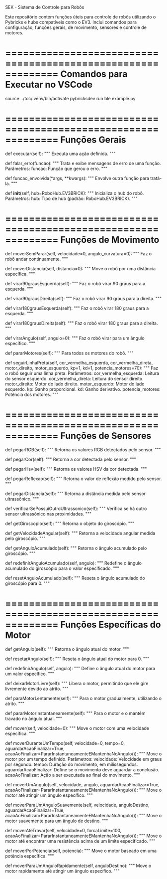SEK - Sistema de Controle para Robôs

Este repositório contém funções úteis para controle de robôs utilizando o Pybricks e hubs compatíveis como o EV3. Inclui comandos para configuração, funções gerais, de movimento, sensores e controle de motores.

=============================================================
Comandos para Executar no VSCode
=============================================================

source ../tcc/.venv/bin/activate
pybricksdev run ble example.py

=============================================================
Funções Gerais
=============================================================

def executar(self):
    """
    Executa uma ação definida.
    """

def falar_erro(funcao):
    """
    Trata e exibe mensagens de erro de uma função.
    Parâmetros:
        funcao: Função que gerou o erro.
    """

def funcao_envolvida(*args, **kwargs):
    """
    Envolve outra função para tratá-la.
    """

def __init__(self, hub=RoboHub.EV3BRICK):
    """
    Inicializa o hub do robô.
    Parâmetros:
        hub: Tipo de hub (padrão: RoboHub.EV3BRICK).
    """

=============================================================
Funções de Movimento
=============================================================

def moverSemParar(self, velocidade=0, angulo_curvatura=0):
    """
    Faz o robô andar continuamente.
    """

def moverDistancia(self, distancia=0):
    """
    Move o robô por uma distância específica.
    """

def virar90grausEsquerda(self):
    """
    Faz o robô virar 90 graus para a esquerda.
    """

def virar90grausDireita(self):
    """
    Faz o robô virar 90 graus para a direita.
    """

def virar180grausEsquerda(self):
    """
    Faz o robô virar 180 graus para a esquerda.
    """

def virar180grausDireita(self):
    """
    Faz o robô virar 180 graus para a direita.
    """

def virarAngulo(self, angulo=0):
    """
    Faz o robô virar para um ângulo específico.
    """

def pararMotores(self):
    """
    Para todos os motores do robô.
    """

def seguirLinhaPreta(self, cor_vermelha_esquerda, cor_vermelha_direta, motor_direito, motor_esquerdo, kp=1, kd=1, potencia_motores=70):
    """
    Faz o robô seguir uma linha preta.
    Parâmetros:
        cor_vermelha_esquerda: Leitura do sensor esquerdo.
        cor_vermelha_direta: Leitura do sensor direito.
        motor_direito: Motor do lado direito.
        motor_esquerdo: Motor do lado esquerdo.
        kp: Ganho proporcional.
        kd: Ganho derivativo.
        potencia_motores: Potência dos motores.
    """

=============================================================
Funções de Sensores
=============================================================

def pegarRGB(self):
    """
    Retorna os valores RGB detectados pelo sensor.
    """

def pegarCor(self):
    """
    Retorna a cor detectada pelo sensor.
    """

def pegarHsv(self):
    """
    Retorna os valores HSV da cor detectada.
    """

def pegarReflexao(self):
    """
    Retorna o valor de reflexão medido pelo sensor.
    """

def pegarDistancia(self):
    """
    Retorna a distância medida pelo sensor ultrassônico.
    """

def verificarSePossuiOutroUltrassonico(self):
    """
    Verifica se há outro sensor ultrassônico nas proximidades.
    """

def getGiroscopio(self):
    """
    Retorna o objeto do giroscópio.
    """

def getVelocidadeAngular(self):
    """
    Retorna a velocidade angular medida pelo giroscópio.
    """

def getAnguloAcumulado(self):
    """
    Retorna o ângulo acumulado pelo giroscópio.
    """

def redefinirAnguloAcumulado(self, angulo):
    """
    Redefine o ângulo acumulado do giroscópio para o valor especificado.
    """

def resetAnguloAcumulado(self):
    """
    Reseta o ângulo acumulado do giroscópio para 0.
    """

=============================================================
Funções Específicas do Motor
=============================================================

def getAngulo(self):
    """
    Retorna o ângulo atual do motor.
    """

def resetarAngulo(self):
    """
    Reseta o ângulo atual do motor para 0.
    """

def redefinirAngulo(self, angulo):
    """
    Define o ângulo atual do motor para um valor específico.
    """

def deixarMotorLivre(self):
    """
    Libera o motor, permitindo que ele gire livremente devido ao atrito.
    """

def paraMotorLentamente(self):
    """
    Para o motor gradualmente, utilizando o atrito.
    """

def pararMotorInstantaneamente(self):
    """
    Para o motor e o mantém travado no ângulo atual.
    """

def mover(self, velocidade=0):
    """
    Move o motor com uma velocidade específica.
    """

def moverDuranteUmTempo(self, velocidade=0, tempo=0, aguardarAcaoFinalizar=True, acaoAoFinalizar=PararInstantaneamenteEMantenhaNoAngulo()):
    """
    Move o motor por um tempo definido.
    Parâmetros:
        velocidade: Velocidade em graus por segundo.
        tempo: Duração do movimento, em milissegundos.
        aguardarAcaoFinalizar: Define se o movimento deve aguardar a conclusão.
        acaoAoFinalizar: Ação a ser executada ao final do movimento.
    """

def moverUmAngulo(self, velocidade, angulo, aguardarAcaoFinalizar=True, acaoAoFinalizar=PararInstantaneamenteEMantenhaNoAngulo()):
    """
    Move o motor até atingir um ângulo específico.
    """

def moverParaUmAnguloSuavemente(self, velocidade, anguloDestino, aguardarAcaoFinalizar=True, acaoAoFinalizar=PararInstantaneamenteEMantenhaNoAngulo()):
    """
    Move o motor suavemente para um ângulo de destino.
    """

def moverAteTravar(self, velocidade=0, forcaLimite=100, acaoAoFinalizar=PararInstantaneamenteEMantenhaNoAngulo()):
    """
    Move o motor até encontrar uma resistência acima de um limite especificado.
    """

def moverPorPotencia(self, potencia):
    """
    Move o motor baseado em uma potência específica.
    """

def moverParaUmAnguloRapidamente(self, anguloDestino):
    """
    Move o motor rapidamente até atingir um ângulo específico.
    """

